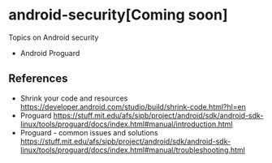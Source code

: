 # android-security[Coming soon]
Topics on Android security

* Android Proguard


## References

* Shrink your code and resources https://developer.android.com/studio/build/shrink-code.html?hl=en
* Proguard https://stuff.mit.edu/afs/sipb/project/android/sdk/android-sdk-linux/tools/proguard/docs/index.html#manual/introduction.html
* Proguard - common issues and solutions https://stuff.mit.edu/afs/sipb/project/android/sdk/android-sdk-linux/tools/proguard/docs/index.html#manual/troubleshooting.html
